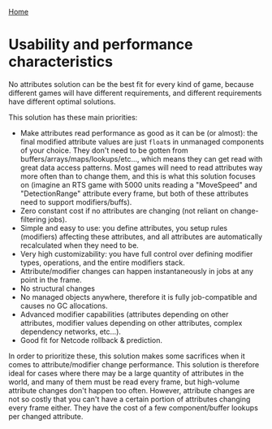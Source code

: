 
[Home](./index.md)

# Usability and performance characteristics

No attributes solution can be the best fit for every kind of game, because different games will have different requirements, and different requirements have different optimal solutions.

This solution has these main priorities:
* Make attributes read performance as good as it can be (or almost): the final modified attribute values are just `float`s in unmanaged components of your choice. They don't need to be gotten from buffers/arrays/maps/lookups/etc..., which means they can get read with great data access patterns. Most games will need to read attributes way more often than to change them, and this is what this solution focuses on (imagine an RTS game with 5000 units reading a "MoveSpeed" and "DetectionRange" attribute every frame, but both of these attributes need to support modifiers/buffs).
* Zero constant cost if no attributes are changing (not reliant on change-filtering jobs).
* Simple and easy to use: you define attributes, you setup rules (modifiers) affecting these attributes, and all attributes are automatically recalculated when they need to be.
* Very high customizability: you have full control over defining modifier types, operations, and the entire modifiers stack.
* Attribute/modifier changes can happen instantaneously in jobs at any point in the frame.
* No structural changes
* No managed objects anywhere, therefore it is fully job-compatible and causes no GC allocations.
* Advanced modifier capabilities (attributes depending on other attributes, modifier values depending on other attributes, complex dependency networks, etc...).
* Good fit for Netcode rollback & prediction.

In order to prioritize these, this solution makes some sacrifices when it comes to attribute/modifier change performance. This solution is therefore ideal for cases where there may be a large quantity of attributes in the world, and many of them must be read every frame, but high-volume attribute changes don't happen too often. However, attribute changes are not so costly that you can't have a certain portion of attributes changing every frame either. They have the cost of a few component/buffer lookups per changed attribute.
